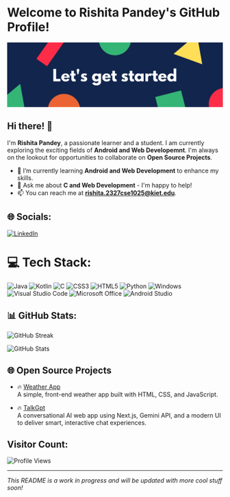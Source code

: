 # Welcome to Rishita Pandey's GitHub Profile!

![utkarshpayal](https://github.com/RishitaPandey2327/Rishita/raw/main/Colorful%20Shapes%20Header%20Banner.png)


## Hi there! 👋

I'm **Rishita Pandey**, a passionate learner and a student. I am currently exploring the exciting fields of **Android and Web Developemnt**. I'm always on the lookout for opportunities to collaborate on **Open Source Projects**.

- 🌱 I’m currently learning **Android and Web Development** to enhance my skills. 
- 💬 Ask me about **C and Web Development** - I'm happy to help!
- 📫 You can reach me at **rishita.2327cse1025@kiet.edu**.

## 🌐 Socials:
[![LinkedIn](https://img.shields.io/badge/LinkedIn-%230077B5.svg?logo=linkedin&logoColor=white)](https://www.linkedin.com/in/rishita-pandey-19a8a82a8/)



# 💻 Tech Stack:
![Java](https://img.shields.io/badge/java-%231572B6.svg?style=for-the-badge&logo=java&logoColor=white)
![Kotlin](https://img.shields.io/badge/kotlin-%231572B6.svg?style=for-the-badge&logo=kotlin&logoColor=white)
![C](https://img.shields.io/badge/c-%2300599C.svg?style=for-the-badge&logo=c%2B%2B&logoColor=white) 
![CSS3](https://img.shields.io/badge/css3-%231572B6.svg?style=for-the-badge&logo=css3&logoColor=white) 
![HTML5](https://img.shields.io/badge/html5-%23E34F26.svg?style=for-the-badge&logo=html5&logoColor=white)
![Python](https://img.shields.io/badge/python-3670A0?style=for-the-badge&logo=python&logoColor=ffdd54) 
![Windows](https://img.shields.io/badge/Windows-0078D6?style=for-the-badge&logo=windows&logoColor=white)
![Visual Studio Code](https://img.shields.io/badge/VSCode-0078D4?style=for-the-badge&logo=visual%20studio%20code&logoColor=white)
![Microsoft Office](https://img.shields.io/badge/Microsoft_Office-D83B01?style=for-the-badge&logo=microsoft-office&logoColor=white)
![Android Studio](https://img.shields.io/badge/Android_Studio-0078D4?style=for-the-badge&logo=android%20studio%20code&logoColor=white)

## 📊 GitHub Stats:

![GitHub Streak](https://github-readme-streak-stats.herokuapp.com/?user=RishitaPandey2327&)

![GitHub Stats](https://github-readme-stats-mu-dusky.vercel.app/api?username=RishitaPandey2327&show_icons=true&theme=radical&count_private=true&include_all_commits=true)


## 🌐 Open Source Projects

- 🔥 [Weather App](https://github.com/RishitaPandey2327/Weather-App)  
   A simple, front-end weather app built with HTML, CSS, and JavaScript.

- 🔥 [TalkGpt](https://github.com/RishitaPandey2327/TalkGPT)<br>
   A conversational AI web app using Next.js, Gemini API, and a modern UI to deliver smart, interactive chat experiences.



## Visitor Count:

![Profile Views](https://komarev.com/ghpvc/?username=RishitaPandey2327&color=blueviolet)

---

_This README is a work in progress and will be updated with more cool stuff soon!_
